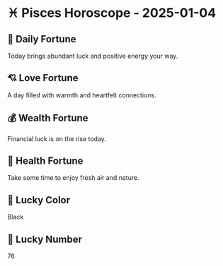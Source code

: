# ♓ Pisces Horoscope - 2025-01-04

## 🎯 Daily Fortune

Today brings abundant luck and positive energy your way.

## 💘 Love Fortune

A day filled with warmth and heartfelt connections.

## 💰 Wealth Fortune

Financial luck is on the rise today.

## 🌱 Health Fortune

Take some time to enjoy fresh air and nature.

## 🎨 Lucky Color

Black

## 🔢 Lucky Number

76

